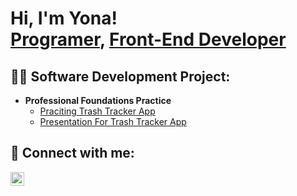 <h1>Hi, I'm Yona! <br/><a href="https://github.com/Jonah-coder36">Programer</a>, <a href="https://www.linkedin.com/in/yona-akuma-800396354/">Front-End Developer</a> 
<h2>👨‍💻 Software Development Project:</h2>

- <b>Professional Foundations Practice </b>
  - [Praciting Trash Tracker App](https://www.canva.com/design/DAGlwBmq4GY/a2EoAeHtaxi6djXb_SnChg/edit?utm_content=DAGlwBmq4GY&utm_campaign=designshare&utm_medium=link2&utm_source=sharebutton)
  - [Presentation For Trash Tracker App](https://youtu.be/zQ6ProfawA0?si=ZpDH0s_xlcUoT0oa)
  
<h2> 🤳 Connect with me:</h2>

[<img align="left" alt="JoshMadakor | LinkedIn" width="22px" src="https://cdn.jsdelivr.net/npm/simple-icons@v3/icons/linkedin.svg" />][linkedin]

[linkedin]: https://linkedin.com/in/yona-akuma-800396354

<!--
**joshmadakor1/joshmadakor1** is a ✨ _special_ ✨ repository because its `README.md` (this file) appears on your GitHub profile.

Here are some ideas to get you started:

- 🔭 I’m currently working on ...
- 🌱 I’m currently learning ...
- 👯 I’m looking to collaborate on ...
- 🤔 I’m looking for help with ...
- 💬 Ask me about ...
- 📫 How to reach me: ...
- 😄 Pronouns: ...
- ⚡ Fun fact: ...
-->

